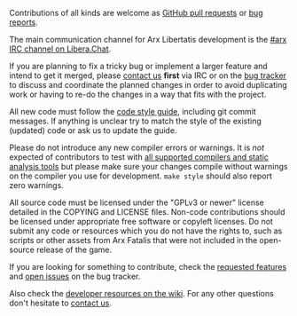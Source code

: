 
Contributions of all kinds are welcome as [GitHub pull requests](https://github.com/arx/ArxLibertatis/pulls) or [bug reports](https://bugs.arx-libertatis.org/).

The main communication channel for Arx Libertatis development is the [#arx IRC channel on Libera.Chat](https://arx-libertatis.org/contact).

If you are planning to fix a tricky bug or implement a larger feature and intend to get it merged, please [contact us](https://arx-libertatis.org/contact) **first** via IRC or on the [bug tracker](https://bugs.arx-libertatis.org/) to discuss and coordinate the planned changes in order to avoid duplicating work or having to re-do the changes in a way that fits with the project.

All new code must follow the [code style guide](https://wiki.arx-libertatis.org/Code_Style_Guide), including git commit messages. If anything is unclear try to match the style of the existing (updated) code or ask us to update the guide.

Please do not introduce any new compiler errors or warnings. It is *not* expected of contributors to test with [all supported compilers and static analysis tools](https://arx-libertatis.org/buildlogs/arx/branches/master/) but please make sure your changes compile without warnings on the compiler you use for development. `make style` should also report zero warnings.

All source code must be licensed under the "GPLv3 or newer" license detailed in the COPYING and LICENSE files. Non-code contributions should be licensed under appropriate free software or copyleft licenses. Do not submit any code or resources which you do not have the rights to, such as scripts or other assets from Arx Fatalis that were not included in the open-source release of the game.

If you are looking for something to contribute, check the [requested features](https://bugs.arx-libertatis.org/arx/issues/find/saved_search/2/search/1) and [open issues](https://bugs.arx-libertatis.org/arx/issues/find/saved_search/3/search/1) on the bug tracker.

Also check the [developer resources on the wiki](https://wiki.arx-libertatis.org/Developer_Information). For any other questions don't hesitate to [contact us](https://arx-libertatis.org/contact). 
